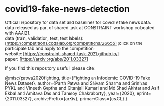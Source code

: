 # covid19-fake-news-detection
Official repository for data set and baselines for covid19 fake news data. <br>
data released as part of shared task at CONSTRAINT workshop colocated with AAAI21. <br> 
data (train, validation, test, test labels): [https://competitions.codalab.org/competitions/26655] (click on the participate tab and apply to the competition)<br>
website: [https://constraint-shared-task-2021.github.io/] <br>
paper: [https://arxiv.org/abs/2011.03327] <br>

If you find this repository useful, please cite: 

@misc{patwa2020fighting,
      title={Fighting an Infodemic: COVID-19 Fake News Dataset}, 
      author={Parth Patwa and Shivam Sharma and Srinivas PYKL and Vineeth Guptha and Gitanjali Kumari and Md Shad Akhtar and Asif Ekbal and Amitava Das and Tanmoy Chakraborty},
      year={2020},
      eprint={2011.03327},
      archivePrefix={arXiv},
      primaryClass={cs.CL}
}
